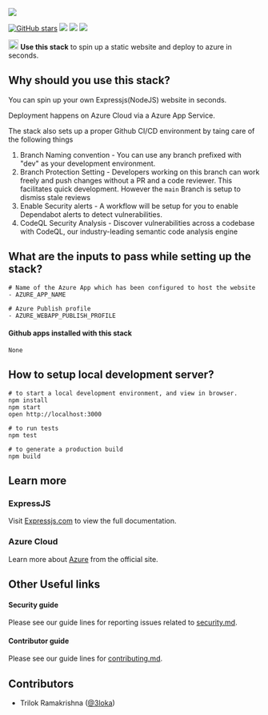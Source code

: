 <a href="https://github.com/new?stack=ghstack-expressjs-azure-appservice"><img src="./.github/stacks/use-this-stack.svg"/></a>

[![GitHub stars](https://img.shields.io/github/stars/github/fetch.svg?style=social&label=Star)](https://github.com/github/fetch) 
<a href="https://discord.gg/phoenix24"><img src="https://img.shields.io/badge/chat-discord-brightgreen.svg?logo=discord&style=flat"></a>
<a href="https://twitter.com/intent/follow?screen_name=phoenix24"><img src="https://img.shields.io/badge/Follow-phoenix24-blue.svg?style=flat&logo=twitter"></a>
<a href="https://eepurl.com/phoenix24"><img src="https://img.shields.io/badge/newsletter-subscribe-yellow.svg?style=flat"></a>


 <p>
    <img src="https://avatars.githubusercontent.com/u/6844498?s=200&v=4" height="20">
    <b>Use this stack</b> to spin up a static website and deploy to azure in seconds.
</p>


## Why should you use this stack?
You can spin up your own Expressjs(NodeJS) website in seconds. 

Deployment happens on Azure Cloud via a Azure App Service.

The stack also sets up a proper Github CI/CD environment by taing care of the following things
1. Branch Naming convention - You can use any branch prefixed with "dev" as your development environment. 
2. Branch Protection Setting - Developers working on this branch can work freely and push changes without a PR and a code reviewer. This facilitates quick development. However the `main` Branch is setup to dismiss stale reviews
3. Enable Security alerts - A workflow will be setup for you to enable Dependabot alerts to detect vulnerabilities.
4. CodeQL Security Analysis - Discover vulnerabilities across a codebase with CodeQL, our industry-leading semantic code analysis engine

## What are the inputs to pass while setting up the stack?
```
# Name of the Azure App which has been configured to host the website
- AZURE_APP_NAME

# Azure Publish profile
- AZURE_WEBAPP_PUBLISH_PROFILE
```

#### Github apps installed with this stack
```None```

## How to setup local development server?
```
# to start a local development environment, and view in browser.
npm install
npm start
open http://localhost:3000 

# to run tests
npm test

# to generate a production build
npm build
```

## Learn more 

### ExpressJS
Visit [Expressjs.com](https://expressjs.com) to view the full documentation.

### Azure Cloud
Learn more about [Azure](https://docs.microsoft.com/en-us/azure) from the official site.


## Other Useful links

#### Security guide
Please see our guide lines for reporting issues related to [security.md](/.github/stacks/security.md).

#### Contributor guide
Please see our guide lines for [contributing.md](/.github/stacks/contributing.md).

## Contributors 
- Trilok Ramakrishna ([@3loka](https://twitter.com/3loka))

